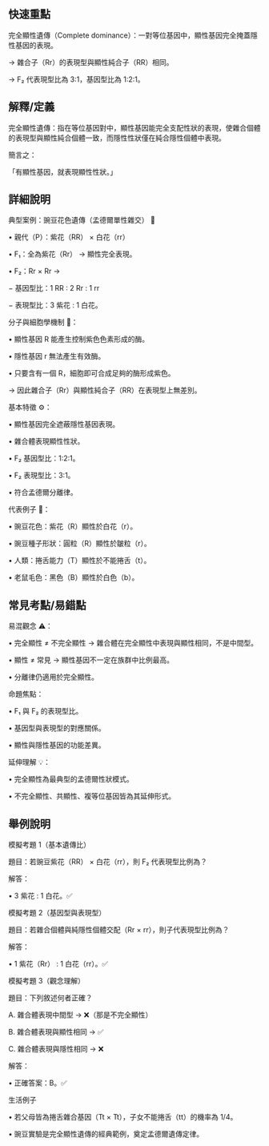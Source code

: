 ## 快速重點

完全顯性遺傳（Complete dominance）：一對等位基因中，顯性基因完全掩蓋隱性基因的表現。

→ 雜合子（Rr）的表現型與顯性純合子（RR）相同。

→ F₂ 代表現型比為 3:1，基因型比為 1:2:1。


## 解釋/定義

完全顯性遺傳：指在等位基因對中，顯性基因能完全支配性狀的表現，使雜合個體的表現型與顯性純合個體一致，而隱性性狀僅在純合隱性個體中表現。

簡言之：

「有顯性基因，就表現顯性性狀。」


## 詳細說明

典型案例：豌豆花色遺傳（孟德爾單性雜交） 🌸

• 親代（P）：紫花（RR） × 白花（rr）

• F₁：全為紫花（Rr） → 顯性完全表現。

• F₂：Rr × Rr →

− 基因型比：1 RR : 2 Rr : 1 rr

− 表現型比：3 紫花 : 1 白花。

分子與細胞學機制 🔬：

• 顯性基因 R 能產生控制紫色色素形成的酶。

• 隱性基因 r 無法產生有效酶。

• 只要含有一個 R，細胞即可合成足夠的酶形成紫色。

→ 因此雜合子（Rr）與顯性純合子（RR）在表現型上無差別。

基本特徵 ⚙️：

• 顯性基因完全遮蔽隱性基因表現。

• 雜合體表現顯性性狀。

• F₂ 基因型比：1:2:1。

• F₂ 表現型比：3:1。

• 符合孟德爾分離律。

代表例子 🌱：

• 豌豆花色：紫花（R）顯性於白花（r）。

• 豌豆種子形狀：圓粒（R）顯性於皺粒（r）。

• 人類：捲舌能力（T）顯性於不能捲舌（t）。

• 老鼠毛色：黑色（B）顯性於白色（b）。


## 常見考點/易錯點

易混觀念 ⚠️：

• 完全顯性 ≠ 不完全顯性 → 雜合體在完全顯性中表現與顯性相同，不是中間型。

• 顯性 ≠ 常見 → 顯性基因不一定在族群中比例最高。

• 分離律仍適用於完全顯性。

命題焦點：

• F₁ 與 F₂ 的表現型比。

• 基因型與表現型的對應關係。

• 顯性與隱性基因的功能差異。

延伸理解 💡：

• 完全顯性為最典型的孟德爾性狀模式。

• 不完全顯性、共顯性、複等位基因皆為其延伸形式。


## 舉例說明

模擬考題 1（基本遺傳比）

題目：若豌豆紫花（RR） × 白花（rr），則 F₂ 代表現型比例為？

解答：

• 3 紫花 : 1 白花。✅

模擬考題 2（基因型與表現型）

題目：若雜合個體與純隱性個體交配（Rr × rr），則子代表現型比例為？

解答：

• 1 紫花（Rr） : 1 白花（rr）。✅

模擬考題 3（觀念理解）

題目：下列敘述何者正確？

A. 雜合體表現中間型 → ❌（那是不完全顯性）

B. 雜合體表現與顯性相同 → ✅

C. 雜合體表現與隱性相同 → ❌

解答：

• 正確答案：B。✅

生活例子

• 若父母皆為捲舌雜合基因（Tt × Tt），子女不能捲舌（tt）的機率為 1/4。

• 豌豆實驗是完全顯性遺傳的經典範例，奠定孟德爾遺傳定律。
